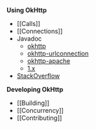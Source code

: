 **Using OkHttp**

 * [[Calls]]
 * [[Connections]]
 * Javadoc
   * [okhttp](http://square.github.io/okhttp/javadoc/index.html)
   * [okhttp-urlconnection](http://square.github.io/okhttp/javadoc-urlconnection/index.html)
   * [okhttp-apache](http://square.github.io/okhttp/javadoc-apache/index.html)
   * [1.x](http://square.github.io/okhttp/1.x/javadoc/index.html)
 * [StackOverflow](http://stackoverflow.com/questions/tagged/okhttp?sort=active)

**Developing OkHttp**

 * [[Building]]
 * [[Concurrency]]
 * [[Contributing]]
